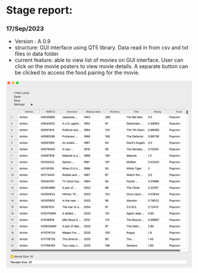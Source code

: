 # Stage report:

### 17/Sep/2023
-  Version : A 0.9
-  structure: GUI interface using QT5 library. Data read in from csv and txt files in data folder 
-  current feature: able to view list of movies on GUI interface. User can click on the movie posters to view movie details. A separate button can be clicked to access the food pairing for the movie.

![example](A_0.7.png)
